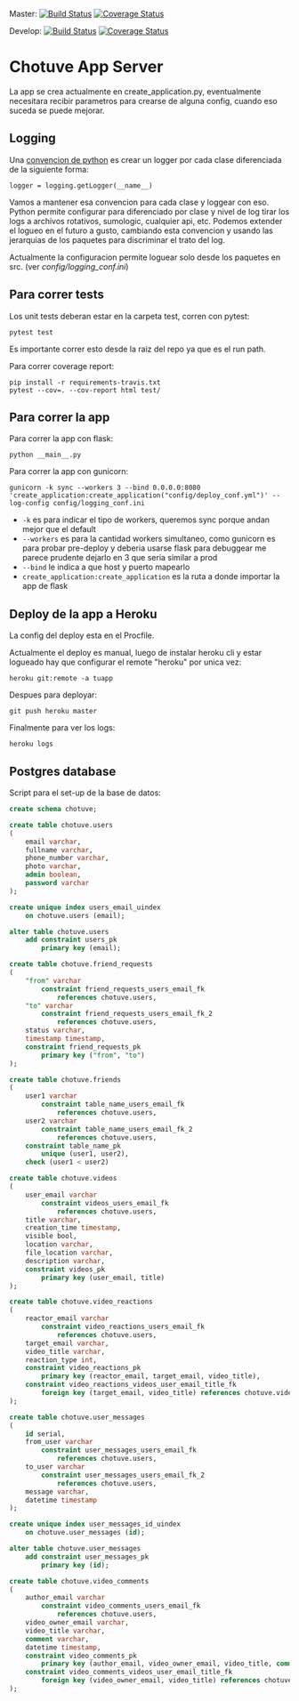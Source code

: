 Master:
[![Build Status](https://travis-ci.com/jian01/taller2-app-server.svg?token=tFcmLjoZ6PFesBqLEXNZ&branch=master)](https://travis-ci.com/jian01/taller2-app-server)
[![Coverage Status](https://coveralls.io/repos/github/jian01/taller2-app-server/badge.svg?branch=master&t=zyUK6K)](https://coveralls.io/github/jian01/taller2-app-server?branch=master)

Develop:
[![Build Status](https://travis-ci.com/jian01/taller2-app-server.svg?token=tFcmLjoZ6PFesBqLEXNZ&branch=develop)](https://travis-ci.com/jian01/taller2-app-server)
[![Coverage Status](https://coveralls.io/repos/github/jian01/taller2-app-server/badge.svg?branch=develop&t=zyUK6K)](https://coveralls.io/github/jian01/taller2-app-server?branch=master)

# Chotuve App Server

La app se crea actualmente en create_application.py, eventualmente necesitara recibir parametros para crearse de alguna config, cuando eso suceda se puede mejorar.

## Logging

Una [convencion de python](https://docs.python.org/3/howto/logging.html) es crear un logger por cada clase diferenciada de la siguiente forma:

```
logger = logging.getLogger(__name__)
```

Vamos a mantener esa convencion para cada clase y loggear con eso.
Python permite configurar para diferenciado por clase y nivel de log tirar 
los logs a archivos rotativos, sumologic, cualquier api, etc.
Podemos extender el logueo en el futuro a gusto, cambiando esta convencion y 
usando las jerarquias de los paquetes para discriminar el trato del log.

Actualmente la configuracion permite loguear solo desde los paquetes en src. (ver *config/logging_conf.ini*)

## Para correr tests

Los unit tests deberan estar en la carpeta test, corren con pytest:

```
pytest test
```

Es importante correr esto desde la raiz del repo ya que es el run path.

Para correr coverage report:

```
pip install -r requirements-travis.txt
pytest --cov=. --cov-report html test/
```

## Para correr la app

Para correr la app con flask:

```
python __main__.py
```

Para correr la app con gunicorn:

```
gunicorn -k sync --workers 3 --bind 0.0.0.0:8080 'create_application:create_application("config/deploy_conf.yml")' --log-config config/logging_conf.ini
```

* `-k` es para indicar el tipo de workers, queremos sync porque andan mejor que el default
* `--workers` es para la cantidad workers simultaneo, como gunicorn es para probar pre-deploy 
y deberia usarse flask para debuggear me parece prudente dejarlo en 3 que seria similar a prod
* `--bind` le indica a que host y puerto mapearlo
* `create_application:create_application` es la ruta a donde importar la app de flask

## Deploy de la app a Heroku

La config del deploy esta en el Procfile.

Actualmente el deploy es manual, luego de instalar heroku cli y estar logueado hay que configurar el remote "heroku" por unica vez:

```
heroku git:remote -a tuapp
```

Despues para deployar:

```
git push heroku master
```

Finalmente para ver los logs:

```
heroku logs
```

## Postgres database

Script para el set-up de la base de datos:

```sql
create schema chotuve;

create table chotuve.users
(
	email varchar,
	fullname varchar,
	phone_number varchar,
	photo varchar,
    admin boolean,
	password varchar
);

create unique index users_email_uindex
	on chotuve.users (email);

alter table chotuve.users
	add constraint users_pk
		primary key (email);

create table chotuve.friend_requests
(
    "from" varchar
        constraint friend_requests_users_email_fk
            references chotuve.users,
    "to" varchar
        constraint friend_requests_users_email_fk_2
            references chotuve.users,
    status varchar,
    timestamp timestamp,
    constraint friend_requests_pk
        primary key ("from", "to")
);

create table chotuve.friends
(
	user1 varchar
		constraint table_name_users_email_fk
			references chotuve.users,
	user2 varchar
		constraint table_name_users_email_fk_2
			references chotuve.users,
	constraint table_name_pk
		unique (user1, user2),
	check (user1 < user2)

create table chotuve.videos
(
	user_email varchar
		constraint videos_users_email_fk
			references chotuve.users,
	title varchar,
	creation_time timestamp,
	visible bool,
	location varchar,
	file_location varchar,
	description varchar,
	constraint videos_pk
		primary key (user_email, title)
);

create table chotuve.video_reactions
(
	reactor_email varchar
		constraint video_reactions_users_email_fk
			references chotuve.users,
	target_email varchar,
	video_title varchar,
	reaction_type int,
	constraint video_reactions_pk
		primary key (reactor_email, target_email, video_title),
	constraint video_reactions_videos_user_email_title_fk
		foreign key (target_email, video_title) references chotuve.videos
);

create table chotuve.user_messages
(
	id serial,
	from_user varchar
		constraint user_messages_users_email_fk
			references chotuve.users,
	to_user varchar
		constraint user_messages_users_email_fk_2
			references chotuve.users,
	message varchar,
    datetime timestamp
);

create unique index user_messages_id_uindex
	on chotuve.user_messages (id);

alter table chotuve.user_messages
	add constraint user_messages_pk
		primary key (id);

create table chotuve.video_comments
(
	author_email varchar
		constraint video_comments_users_email_fk
			references chotuve.users,
	video_owner_email varchar,
	video_title varchar,
	comment varchar,
	datetime timestamp,
	constraint video_comments_pk
		primary key (author_email, video_owner_email, video_title, comment, datetime),
	constraint video_comments_videos_user_email_title_fk
		foreign key (video_owner_email, video_title) references chotuve.videos
);

```